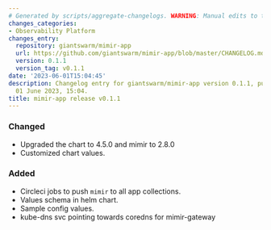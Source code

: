 ```yaml
---
# Generated by scripts/aggregate-changelogs. WARNING: Manual edits to this files will be overwritten.
changes_categories:
- Observability Platform
changes_entry:
  repository: giantswarm/mimir-app
  url: https://github.com/giantswarm/mimir-app/blob/master/CHANGELOG.md#011---2023-06-01
  version: 0.1.1
  version_tag: v0.1.1
date: '2023-06-01T15:04:45'
description: Changelog entry for giantswarm/mimir-app version 0.1.1, published on
  01 June 2023, 15:04.
title: mimir-app release v0.1.1
---
```


### Changed
- Upgraded the chart to 4.5.0 and mimir to 2.8.0
- Customized chart values.
### Added
- Circleci jobs to push `mimir` to all app collections.
- Values schema in helm chart.
- Sample config values.
- kube-dns svc pointing towards coredns for mimir-gateway
